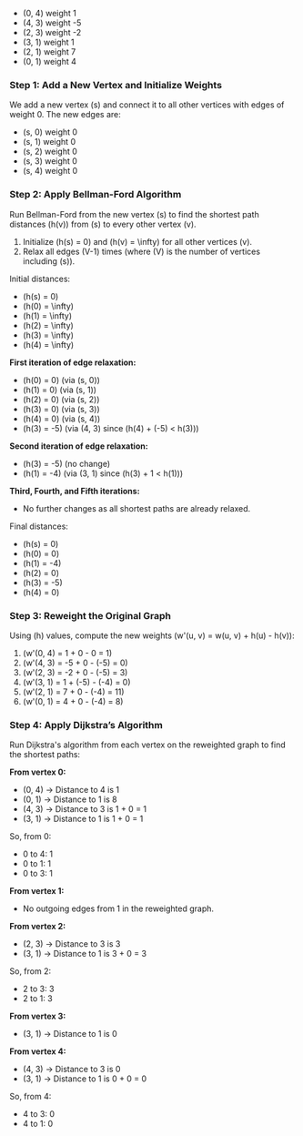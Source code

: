 - (0, 4) weight 1
- (4, 3) weight -5
- (2, 3) weight -2
- (3, 1) weight 1
- (2, 1) weight 7
- (0, 1) weight 4

### Step 1: Add a New Vertex and Initialize Weights
We add a new vertex \(s\) and connect it to all other vertices with edges of weight 0. The new edges are:

- (s, 0) weight 0
- (s, 1) weight 0
- (s, 2) weight 0
- (s, 3) weight 0
- (s, 4) weight 0

### Step 2: Apply Bellman-Ford Algorithm
Run Bellman-Ford from the new vertex \(s\) to find the shortest path distances \(h(v)\) from \(s\) to every other vertex \(v\).

1. Initialize \(h(s) = 0\) and \(h(v) = \infty\) for all other vertices \(v\).
2. Relax all edges \(V-1\) times (where \(V\) is the number of vertices including \(s\)).

Initial distances:
- \(h(s) = 0\)
- \(h(0) = \infty\)
- \(h(1) = \infty\)
- \(h(2) = \infty\)
- \(h(3) = \infty\)
- \(h(4) = \infty\)

**First iteration of edge relaxation:**
- \(h(0) = 0\) (via (s, 0))
- \(h(1) = 0\) (via (s, 1))
- \(h(2) = 0\) (via (s, 2))
- \(h(3) = 0\) (via (s, 3))
- \(h(4) = 0\) (via (s, 4))
- \(h(3) = -5\) (via (4, 3) since \(h(4) + (-5) < h(3)\))

**Second iteration of edge relaxation:**
- \(h(3) = -5\) (no change)
- \(h(1) = -4\) (via (3, 1) since \(h(3) + 1 < h(1)\))

**Third, Fourth, and Fifth iterations:**
- No further changes as all shortest paths are already relaxed.

Final distances:
- \(h(s) = 0\)
- \(h(0) = 0\)
- \(h(1) = -4\)
- \(h(2) = 0\)
- \(h(3) = -5\)
- \(h(4) = 0\)

### Step 3: Reweight the Original Graph
Using \(h\) values, compute the new weights \(w'(u, v) = w(u, v) + h(u) - h(v)\):

1. \(w'(0, 4) = 1 + 0 - 0 = 1\)
2. \(w'(4, 3) = -5 + 0 - (-5) = 0\)
3. \(w'(2, 3) = -2 + 0 - (-5) = 3\)
4. \(w'(3, 1) = 1 + (-5) - (-4) = 0\)
5. \(w'(2, 1) = 7 + 0 - (-4) = 11\)
6. \(w'(0, 1) = 4 + 0 - (-4) = 8\)

### Step 4: Apply Dijkstra’s Algorithm
Run Dijkstra's algorithm from each vertex on the reweighted graph to find the shortest paths:

**From vertex 0:**
- (0, 4) -> Distance to 4 is 1
- (0, 1) -> Distance to 1 is 8
- (4, 3) -> Distance to 3 is 1 + 0 = 1
- (3, 1) -> Distance to 1 is 1 + 0 = 1

So, from 0:
- 0 to 4: 1
- 0 to 1: 1
- 0 to 3: 1

**From vertex 1:**
- No outgoing edges from 1 in the reweighted graph.

**From vertex 2:**
- (2, 3) -> Distance to 3 is 3
- (3, 1) -> Distance to 1 is 3 + 0 = 3

So, from 2:
- 2 to 3: 3
- 2 to 1: 3

**From vertex 3:**
- (3, 1) -> Distance to 1 is 0

**From vertex 4:**
- (4, 3) -> Distance to 3 is 0
- (3, 1) -> Distance to 1 is 0 + 0 = 0

So, from 4:
- 4 to 3: 0
- 4 to 1: 0
